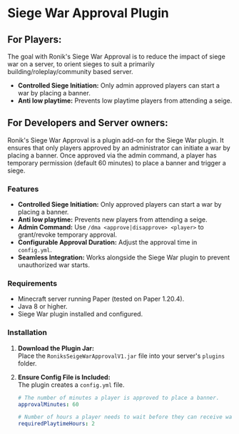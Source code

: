 # Siege War Approval Plugin

## For Players:
The goal with Ronik's Siege War Approval is to reduce the impact of siege war on a server, to orient sieges to suit a primarily building/roleplay/community based server. 
- **Controlled Siege Initiation:** Only admin approved players can start a war by placing a banner.
- **Anti low playtime:** Prevents low playtime players from attending a seige.

## For Developers and Server owners:
Ronik's Siege War Approval is a plugin add-on for the Siege War plugin. It ensures that only players approved by an administrator can initiate a war by placing a banner. Once approved via the admin command, a player has temporary permission (default 60 minutes) to place a banner and trigger a siege.

### Features

- **Controlled Siege Initiation:** Only approved players can start a war by placing a banner.
- **Anti low playtime:** Prevents new players from attending a seige.
- **Admin Command:** Use `/dma <approve|disapprove> <player>` to grant/revoke temporary approval.
- **Configurable Approval Duration:** Adjust the approval time in `config.yml`.
- **Seamless Integration:** Works alongside the Siege War plugin to prevent unauthorized war starts.

### Requirements

- Minecraft server running Paper (tested on Paper 1.20.4).
- Java 8 or higher.
- Siege War plugin installed and configured.

### Installation

1. **Download the Plugin Jar:**  
   Place the `RoniksSeigeWarApprovalV1.jar` file into your server's `plugins` folder.

2. **Ensure Config File is Included:**  
   The plugin creates a `config.yml` file. 
   ```yaml
   # The number of minutes a player is approved to place a banner.
   approvalMinutes: 60

   # Number of hours a player needs to wait before they can receive war ranks.
   requiredPlaytimeHours: 2
